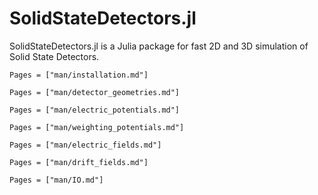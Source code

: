 # SolidStateDetectors.jl

SolidStateDetectors.jl is a Julia package for fast 2D and 3D simulation of Solid State Detectors.

```@contents
Pages = ["man/installation.md"]
```
```@contents
Pages = ["man/detector_geometries.md"]
```
```@contents
Pages = ["man/electric_potentials.md"]
```
```@contents
Pages = ["man/weighting_potentials.md"]
```
```@contents
Pages = ["man/electric_fields.md"]
```
```@contents
Pages = ["man/drift_fields.md"]
```
```@contents
Pages = ["man/IO.md"]
```
